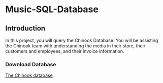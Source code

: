 # Music-SQL-Database
## Introduction
In this project, you will query the Chinook Database. You will be assisting the Chinook team with understanding the media in their store, their customers and employees, and their invoice information.
### Download Database
[The Chinook database](https://video.udacity-data.com/topher/2021/March/6053d783_chinook-db/chinook-db.zip) 
